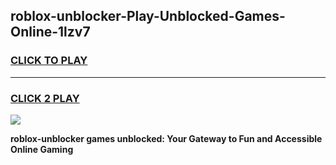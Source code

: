
## roblox-unblocker-Play-Unblocked-Games-Online-1lzv7
<h3>
<a href="https://premium76.site?title=roblox-unblocker&ref=25A">CLICK TO PLAY</a></h3>
<hr>

<h3>
<a href="https://premium76.site?title=roblox-unblocker&ref=25A">CLICK 2 PLAY</a>
  
</h3>

<a href="https://premium76.site?title=roblox-unblocker&ref=25A"><img src="https://clearcache.store/games.png"></a>


**roblox-unblocker games unblocked: Your Gateway to Fun and Accessible Online Gaming**
